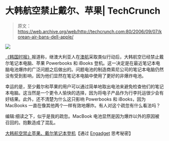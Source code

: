 # 大韩航空禁止戴尔、苹果| TechCrunch

> 原文：<https://web.archive.org/web/http://techcrunch.com:80/2006/09/07/korean-air-bans-dell-apple/>

![](img/d41acabbf40a7a25f16dcd1d3fa94e08.png)

[《韩国时报》](https://web.archive.org/web/20151222115330/http://times.hankooki.com/lpage/biz/200609/kt2006090517585411880.htm)报道称，继澳大利亚人在[澳航](https://web.archive.org/web/20151222115330/http://www.appleinsider.com/article.php?id=1994)采取类似行动后，大韩航空已经禁止戴尔笔记本电脑、苹果 Powerbooks 和 iBooks 登机。这一决定是在最近笔记本电脑电池爆炸的广泛问题之后做出的。问题电池的制造商索尼公司的笔记本电脑仍然没有受到影响，因为他们显然在笔记本电脑中使用了更好的非爆炸电池。

幸运的是，至少戴尔和苹果的用户可以通过简单地取出电池来避免检查他们的笔记本电脑。这当然是一个更令人愉快的选择，因为将电子产品作为行李托运很少会有好结果。此外，还不清楚为什么这只影响 Powerbooks 和 iBooks，因为 MacBooks 一直在像其他两个一样有效地爆炸。有人对这个疏忽有什么看法吗？

编辑:细读之下，似乎是我的疏忽。MacBook 电池显然是因为爆炸以外的原因被召回的。抱歉造成了混乱。

[大韩航空禁止苹果、戴尔笔记本登机](https://web.archive.org/web/20151222115330/http://www.appleinsider.com/article.php?id=2019)【通过 [Engadget](https://web.archive.org/web/20151222115330/http://www.engadget.com/2006/09/06/korean-air-bans-dell-laptops-apple-powerbooks-and-ibooks/) 思考秘密】